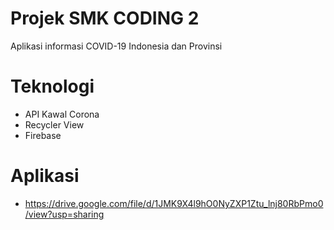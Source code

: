 # Projek SMK CODING 2
Aplikasi informasi COVID-19 Indonesia dan Provinsi

# Teknologi
- API Kawal Corona
- Recycler View
- Firebase

# Aplikasi
- https://drive.google.com/file/d/1JMK9X4l9hO0NyZXP1Ztu_lnj80RbPmo0/view?usp=sharing
